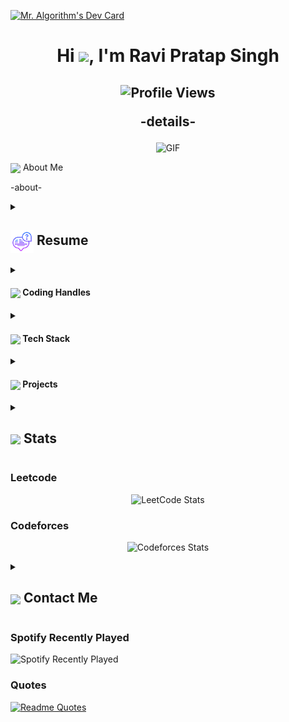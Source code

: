 <a href="https://app.daily.dev/ravixalgorithm"><img src="https://api.daily.dev/devcards/v2/eNnDdhwePHpxspL2Se3FJ.png?type=wide&r=5h7" width="652" alt="Mr. Algorithm's Dev Card"/></a>

<h1 align="center">Hi
<img src="https://encrypted-tbn0.gstatic.com/images?q=tbn:ANd9GcQmvxY-p-zIH_CKlDo1JhL0auyPLAxvcuACMQ&s" width="28px"/>, I'm Ravi Pratap Singh</h1>
<h2 align="center">
  <img src="https://komarev.com/ghpvc/?username=ravixalgorithm&color=dc143c&style=for-the-badge" alt="Profile Views" style="height:21px;">

-details-

</h2>

<div align="center">
 <img alt="GIF" src="https://media4.giphy.com/media/11KzOet1ElBDz2/giphy.gif?cid=6c09b952ufa3xxbbm0mpuadm2zaik3wjp4m9luz2ly0lyz8d&ep=v1_internal_gif_by_id&rid=giphy.gif&ct=g" />
</div>

<img align ='center' src="https://i.giphy.com/media/v1.Y2lkPTc5MGI3NjExdjh2dDM4bDhyYzM5NmppaHJ6dG56Mmh3bTkyanFkdWRvZ3R1cGoycSZlcD12MV9pbnRlcm5hbF9naWZfYnlfaWQmY3Q9ZQ/LOnt6uqjD9OexmQJRB/giphy.gif" width="37" /> About Me

-about-

<details>
 <summary>
    <h2>
      <img align="center" src="https://github.com/ravixalgorithm/ravixalgorithm/blob/main/icons/about.png" width="37" />
    Resume
    </h2>
  </summary>

  <details>
    <summary>
      <h4>
        <img align="center" src="https://github.com/ravixalgorithm/ravixalgorithm/blob/main/icons/academics.gif" width="29"/>
        Academics
      </h4>
    </summary>
    <span>
      <img src="https://img.shields.io/badge/B.Tech-Harcourt Butler Technical University-1877F2?style=for-the-badge">
    </span>
    <span>
      <img src="https://img.shields.io/badge/GPA-7.272-EFEEE9?style=for-the-badge">
    </span>
  </details>

  <details>
    <summary>
      <h4>
        <img align="center" src="https://github.com/[YourUsername]/[YourUsername]/blob/main/icons/experience.gif" width="29"/>
        Experience
      </h4>
    </summary>- **[Your Role] ** at [Company] | [Duration] - [Work Description]
  </details>
</details>

<details>
  <summary>
    <h4>
      <img align="center" src="https://user-images.githubusercontent.com/74038190/216122041-518ac897-8d92-4c6b-9b3f-ca01dcaf38ee.png" width="29"/>
      Coding Handles
    </h4>
  </summary>

  [![LeetCode](https://img.shields.io/badge/LeetCode-000000?style=for-the-badge&logo=LeetCode&logoColor=#d16c06)](https://leetcode.com/u/ravixalgorithm/)
  [![Codeforces](https://img.shields.io/badge/Codeforces-445f9d?style=for-the-badge&logo=Codeforces&logoColor=white)](https://codeforces.com/profile/ravixalgorithm)
  [![GeeksForGeeks](https://img.shields.io/badge/GeeksforGeeks-gray?style=for-the-badge&logo=geeksforgeeks&logoColor=#35914c)](https://www.geeksforgeeks.org/user/ravixalgorithm/)

</details>

<details>
  <summary>
    <h4>
      <img align="center" src="https://github.com/ravixalgorithm/ravixalgorithm/blob/main/icons/techstack.gif" width="29"/>
      Tech Stack
    </h4>
  </summary>

  ![JAVA](https://img.shields.io/badge/Java-ED8B00?style=for-the-badge&logo=openjdk&logoColor=white)
  ![JavaScript](https://img.shields.io/badge/javascript-%23323330.svg?style=for-the-badge&logo=javascript&logoColor=%23F7DF1E)
  ![Python](https://img.shields.io/badge/Python-3776AB?style=for-the-badge&logo=python&logoColor=white)
</details>

<details>
  <summary>
    <h4>
      <img align="center" src="https://github.com/[YourUsername]/[YourUsername]/blob/main/icons/projects.gif" width="29"/>
      Projects
    </h4>
  </summary>

####

  <a href="[Project-url]">[Project Name]</a>
  <span>
    <img src="badge for technology used">
  </span>

- Details

</details>

<details>
  <summary>
    <h2>
      <img align="center" src="https://github.com/[YourUsername]/[YourUsername]/blob/main/icons/stats.gif" width="32"/>
      Stats
    </h2>
  </summary>

### ✅ Merged PRs
<!--Start Count Merged PRs-->
<span>
  <img src="https://img.shields.io/badge/Total_Merged_PRs-2-1877F2?style=for-the-badge">
</span>


1. 🥳 Merged PR - [27](https://github.com/MicrosoftDocs/mslearn-challenge-project-create-mini-game-with-copilot/pull/27) - [MicrosoftDocs/mslearn-challenge-project-create-mini-game-with-copilot](https://github.com/MicrosoftDocs/mslearn-challenge-project-create-mini-game-with-copilot)
2. 🥳 Merged PR - [4754](https://github.com/microsoft/STL/pull/4754) - [microsoft/STL](https://github.com/microsoft/STL)

### <img align="center" src="https://github.com/YourUsername/YourUsername/blob/main/icons/activity.gif"  width="25"/> Recent Activity

<!-- 1. 🗣 Commented on [[issue-no]]([issue-url]) in [repo-path-name]([repo-url]) -->

<div align="center">

  ![](https://github-readme-stats.vercel.app/api?username=ravixalgorithm&theme=tokyonight&hide_border=false&include_all_commits=true&count_private=false)

  <br/>

  ![](https://github-readme-streak-stats.herokuapp.com/?user=ravixalgorithm&theme=tokyonight&hide_border=false)

  <br/>

  ![](https://github-readme-stats.vercel.app/api/top-langs/?username=ravixalgorithm&theme=tokyonight&hide_border=false&include_all_commits=true&count_private=false&layout=compact)

  <br/>

  ![](https://github-readme-activity-graph.vercel.app/graph?username=ravixalgorithm&theme=tokyo-night)

</div>

</details>

### Leetcode
<div align="center">

  ![LeetCode Stats](https://leetcode.card.workers.dev/ravixalgorithm?theme=auto&font=baloo&extension=null)

</div>

### Codeforces
<div align="center">

  ![Codeforces Stats](https://codeforces-readme-stats.vercel.app/api/card?username=ravixalgorithm)

</div>
<details>
  <summary>
    <h2>
      <img align="center" src="https://github.com/[YourUsername]/[YourUsername]/blob/main/icons/Contact.gif" width="37"/> 
      Contact Me
    </h2>
  </summary>
  <p>
    <i>You can reach out to me via</i>
    <a href="mailto:[your-email]">
      <img align="center" src="https://github.com/[YourUsername]/[YourUsername]/blob/main/icons/Gmail.gif" width="100"/>
    </a>
  </p>
</details>

### Spotify Recently Played


![Spotify Recently Played](https://spotify-recently-played-readme.vercel.app/api?user=h83azb9zgg4ywyfd0ekva2yuf)

### Quotes
[![Readme Quotes](https://quotes-github-readme.vercel.app/api?type=horizontal&theme=dark)](https://github.com/piyushsuthar/github-readme-quotes)
